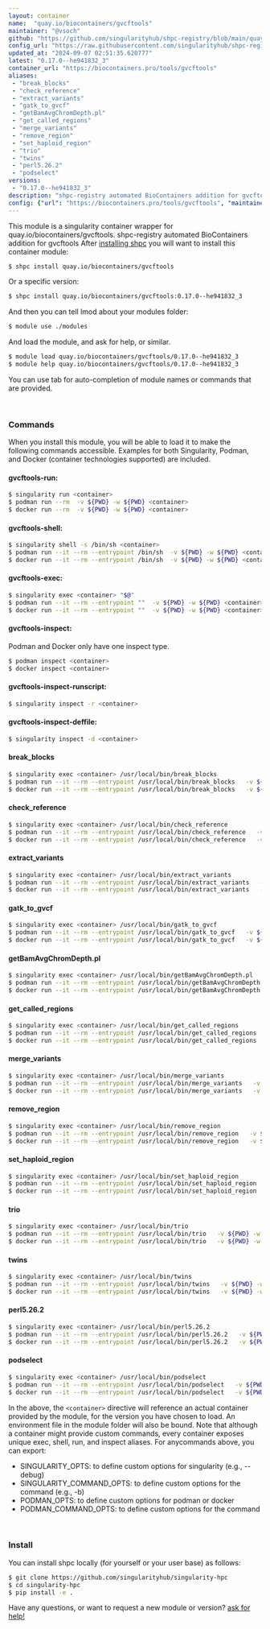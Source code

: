 ```yaml
---
layout: container
name:  "quay.io/biocontainers/gvcftools"
maintainer: "@vsoch"
github: "https://github.com/singularityhub/shpc-registry/blob/main/quay.io/biocontainers/gvcftools/container.yaml"
config_url: "https://raw.githubusercontent.com/singularityhub/shpc-registry/main/quay.io/biocontainers/gvcftools/container.yaml"
updated_at: "2024-09-07 02:51:35.620777"
latest: "0.17.0--he941832_3"
container_url: "https://biocontainers.pro/tools/gvcftools"
aliases:
 - "break_blocks"
 - "check_reference"
 - "extract_variants"
 - "gatk_to_gvcf"
 - "getBamAvgChromDepth.pl"
 - "get_called_regions"
 - "merge_variants"
 - "remove_region"
 - "set_haploid_region"
 - "trio"
 - "twins"
 - "perl5.26.2"
 - "podselect"
versions:
 - "0.17.0--he941832_3"
description: "shpc-registry automated BioContainers addition for gvcftools"
config: {"url": "https://biocontainers.pro/tools/gvcftools", "maintainer": "@vsoch", "description": "shpc-registry automated BioContainers addition for gvcftools", "latest": {"0.17.0--he941832_3": "sha256:1f10cda45882f09c9d1436196c3a76f8a8943f980857a301dfd327b29b00f1d3"}, "tags": {"0.17.0--he941832_3": "sha256:1f10cda45882f09c9d1436196c3a76f8a8943f980857a301dfd327b29b00f1d3"}, "docker": "quay.io/biocontainers/gvcftools", "aliases": {"break_blocks": "/usr/local/bin/break_blocks", "check_reference": "/usr/local/bin/check_reference", "extract_variants": "/usr/local/bin/extract_variants", "gatk_to_gvcf": "/usr/local/bin/gatk_to_gvcf", "getBamAvgChromDepth.pl": "/usr/local/bin/getBamAvgChromDepth.pl", "get_called_regions": "/usr/local/bin/get_called_regions", "merge_variants": "/usr/local/bin/merge_variants", "remove_region": "/usr/local/bin/remove_region", "set_haploid_region": "/usr/local/bin/set_haploid_region", "trio": "/usr/local/bin/trio", "twins": "/usr/local/bin/twins", "perl5.26.2": "/usr/local/bin/perl5.26.2", "podselect": "/usr/local/bin/podselect"}}
---
```


This module is a singularity container wrapper for quay.io/biocontainers/gvcftools.
shpc-registry automated BioContainers addition for gvcftools
After [installing shpc](#install) you will want to install this container module:


```bash
$ shpc install quay.io/biocontainers/gvcftools
```

Or a specific version:

```bash
$ shpc install quay.io/biocontainers/gvcftools:0.17.0--he941832_3
```

And then you can tell lmod about your modules folder:

```bash
$ module use ./modules
```

And load the module, and ask for help, or similar.

```bash
$ module load quay.io/biocontainers/gvcftools/0.17.0--he941832_3
$ module help quay.io/biocontainers/gvcftools/0.17.0--he941832_3
```

You can use tab for auto-completion of module names or commands that are provided.

<br>

### Commands

When you install this module, you will be able to load it to make the following commands accessible.
Examples for both Singularity, Podman, and Docker (container technologies supported) are included.

#### gvcftools-run:

```bash
$ singularity run <container>
$ podman run --rm  -v ${PWD} -w ${PWD} <container>
$ docker run --rm  -v ${PWD} -w ${PWD} <container>
```

#### gvcftools-shell:

```bash
$ singularity shell -s /bin/sh <container>
$ podman run --it --rm --entrypoint /bin/sh  -v ${PWD} -w ${PWD} <container>
$ docker run --it --rm --entrypoint /bin/sh  -v ${PWD} -w ${PWD} <container>
```

#### gvcftools-exec:

```bash
$ singularity exec <container> "$@"
$ podman run --it --rm --entrypoint ""  -v ${PWD} -w ${PWD} <container> "$@"
$ docker run --it --rm --entrypoint ""  -v ${PWD} -w ${PWD} <container> "$@"
```

#### gvcftools-inspect:

Podman and Docker only have one inspect type.

```bash
$ podman inspect <container>
$ docker inspect <container>
```

#### gvcftools-inspect-runscript:

```bash
$ singularity inspect -r <container>
```

#### gvcftools-inspect-deffile:

```bash
$ singularity inspect -d <container>
```


#### break_blocks

```bash
$ singularity exec <container> /usr/local/bin/break_blocks
$ podman run --it --rm --entrypoint /usr/local/bin/break_blocks   -v ${PWD} -w ${PWD} <container> -c " $@"
$ docker run --it --rm --entrypoint /usr/local/bin/break_blocks   -v ${PWD} -w ${PWD} <container> -c " $@"
```


#### check_reference

```bash
$ singularity exec <container> /usr/local/bin/check_reference
$ podman run --it --rm --entrypoint /usr/local/bin/check_reference   -v ${PWD} -w ${PWD} <container> -c " $@"
$ docker run --it --rm --entrypoint /usr/local/bin/check_reference   -v ${PWD} -w ${PWD} <container> -c " $@"
```


#### extract_variants

```bash
$ singularity exec <container> /usr/local/bin/extract_variants
$ podman run --it --rm --entrypoint /usr/local/bin/extract_variants   -v ${PWD} -w ${PWD} <container> -c " $@"
$ docker run --it --rm --entrypoint /usr/local/bin/extract_variants   -v ${PWD} -w ${PWD} <container> -c " $@"
```


#### gatk_to_gvcf

```bash
$ singularity exec <container> /usr/local/bin/gatk_to_gvcf
$ podman run --it --rm --entrypoint /usr/local/bin/gatk_to_gvcf   -v ${PWD} -w ${PWD} <container> -c " $@"
$ docker run --it --rm --entrypoint /usr/local/bin/gatk_to_gvcf   -v ${PWD} -w ${PWD} <container> -c " $@"
```


#### getBamAvgChromDepth.pl

```bash
$ singularity exec <container> /usr/local/bin/getBamAvgChromDepth.pl
$ podman run --it --rm --entrypoint /usr/local/bin/getBamAvgChromDepth.pl   -v ${PWD} -w ${PWD} <container> -c " $@"
$ docker run --it --rm --entrypoint /usr/local/bin/getBamAvgChromDepth.pl   -v ${PWD} -w ${PWD} <container> -c " $@"
```


#### get_called_regions

```bash
$ singularity exec <container> /usr/local/bin/get_called_regions
$ podman run --it --rm --entrypoint /usr/local/bin/get_called_regions   -v ${PWD} -w ${PWD} <container> -c " $@"
$ docker run --it --rm --entrypoint /usr/local/bin/get_called_regions   -v ${PWD} -w ${PWD} <container> -c " $@"
```


#### merge_variants

```bash
$ singularity exec <container> /usr/local/bin/merge_variants
$ podman run --it --rm --entrypoint /usr/local/bin/merge_variants   -v ${PWD} -w ${PWD} <container> -c " $@"
$ docker run --it --rm --entrypoint /usr/local/bin/merge_variants   -v ${PWD} -w ${PWD} <container> -c " $@"
```


#### remove_region

```bash
$ singularity exec <container> /usr/local/bin/remove_region
$ podman run --it --rm --entrypoint /usr/local/bin/remove_region   -v ${PWD} -w ${PWD} <container> -c " $@"
$ docker run --it --rm --entrypoint /usr/local/bin/remove_region   -v ${PWD} -w ${PWD} <container> -c " $@"
```


#### set_haploid_region

```bash
$ singularity exec <container> /usr/local/bin/set_haploid_region
$ podman run --it --rm --entrypoint /usr/local/bin/set_haploid_region   -v ${PWD} -w ${PWD} <container> -c " $@"
$ docker run --it --rm --entrypoint /usr/local/bin/set_haploid_region   -v ${PWD} -w ${PWD} <container> -c " $@"
```


#### trio

```bash
$ singularity exec <container> /usr/local/bin/trio
$ podman run --it --rm --entrypoint /usr/local/bin/trio   -v ${PWD} -w ${PWD} <container> -c " $@"
$ docker run --it --rm --entrypoint /usr/local/bin/trio   -v ${PWD} -w ${PWD} <container> -c " $@"
```


#### twins

```bash
$ singularity exec <container> /usr/local/bin/twins
$ podman run --it --rm --entrypoint /usr/local/bin/twins   -v ${PWD} -w ${PWD} <container> -c " $@"
$ docker run --it --rm --entrypoint /usr/local/bin/twins   -v ${PWD} -w ${PWD} <container> -c " $@"
```


#### perl5.26.2

```bash
$ singularity exec <container> /usr/local/bin/perl5.26.2
$ podman run --it --rm --entrypoint /usr/local/bin/perl5.26.2   -v ${PWD} -w ${PWD} <container> -c " $@"
$ docker run --it --rm --entrypoint /usr/local/bin/perl5.26.2   -v ${PWD} -w ${PWD} <container> -c " $@"
```


#### podselect

```bash
$ singularity exec <container> /usr/local/bin/podselect
$ podman run --it --rm --entrypoint /usr/local/bin/podselect   -v ${PWD} -w ${PWD} <container> -c " $@"
$ docker run --it --rm --entrypoint /usr/local/bin/podselect   -v ${PWD} -w ${PWD} <container> -c " $@"
```



In the above, the `<container>` directive will reference an actual container provided
by the module, for the version you have chosen to load. An environment file in the
module folder will also be bound. Note that although a container
might provide custom commands, every container exposes unique exec, shell, run, and
inspect aliases. For anycommands above, you can export:

 - SINGULARITY_OPTS: to define custom options for singularity (e.g., --debug)
 - SINGULARITY_COMMAND_OPTS: to define custom options for the command (e.g., -b)
 - PODMAN_OPTS: to define custom options for podman or docker
 - PODMAN_COMMAND_OPTS: to define custom options for the command

<br>

### Install

You can install shpc locally (for yourself or your user base) as follows:

```bash
$ git clone https://github.com/singularityhub/singularity-hpc
$ cd singularity-hpc
$ pip install -e .
```

Have any questions, or want to request a new module or version? [ask for help!](https://github.com/singularityhub/singularity-hpc/issues)